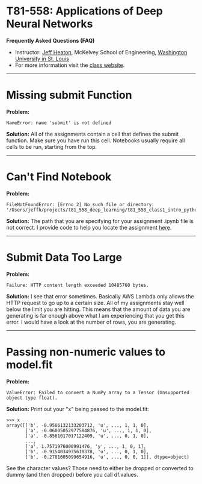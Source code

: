 # T81-558: Applications of Deep Neural Networks
**Frequently Asked Questions (FAQ)**
* Instructor: [Jeff Heaton](https://sites.wustl.edu/jeffheaton/), McKelvey School of Engineering, [Washington University in St. Louis](https://engineering.wustl.edu/Programs/Pages/default.aspx)
* For more information visit the [class website](https://sites.wustl.edu/jeffheaton/t81-558/).

**********************************************************************************************************************
# Missing submit Function

**Problem:**
```
NameError: name 'submit' is not defined
```

**Solution:**
All of the assignments contain a cell that defines the submit function.  Make sure you have run this cell. Notebooks usually require all cells to be run, starting from the top.

**********************************************************************************************************************
# Can't Find Notebook

**Problem:**
```
FileNotFoundError: [Errno 2] No such file or directory: '/Users/jeffh/projects/t81_558_deep_learning/t81_558_class1_intro_python.ipynb'
```
**Solution:**
The path that you are specifying for your assignment .ipynb file is not correct. I provide code to help you locate the assignment [here](https://github.com/jeffheaton/t81_558_deep_learning/blob/master/assignments/assignment_yourname_class1.ipynb).

**********************************************************************************************************************
# Submit Data Too Large

**Problem:**
```
Failure: HTTP content length exceeded 10485760 bytes.
```

**Solution:**
I see that error sometimes. Basically AWS Lambda only allows the HTTP request to go up to a certain size. All of my assignments stay well below the limit you are hitting. This means that the amount of data you are generating is far enough above what I am experiencing that you get this error. I would have a look at the number of rows, you are generating.


**********************************************************************************************************************
# Passing non-numeric values to model.fit

**Problem:**
```
ValueError: Failed to convert a NumPy array to a Tensor (Unsupported object type float).
```

**Solution:**
Print out your "x" being passed to the model.fit:

```
>>> x
array([['b', -0.9566132133203712, 'u', ..., 1, 1, 0],
       ['a', -0.06005052977584876, 'u', ..., 1, 1, 0],
       ['a', -0.8561017017122409, 'u', ..., 0, 1, 0],
       ...,
       ['a', 1.7571976000991476, 'y', ..., 1, 0, 1],
       ['b', -0.9154034935610378, 'u', ..., 0, 1, 0],
       ['b', -0.2781605099654916, 'u', ..., 0, 0, 1]], dtype=object)
```

See the character values? Those need to either be dropped or converted to dummy (and then dropped) before you call df.values.
